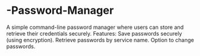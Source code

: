 # -Password-Manager
A simple command-line password manager where users can store and retrieve their credentials securely.  Features:  Save passwords securely (using encryption). Retrieve passwords by service name. Option to change passwords.
